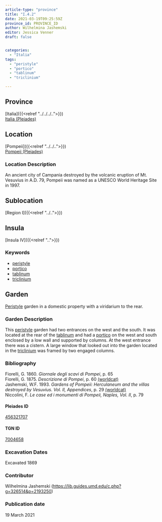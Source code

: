 ```yaml
---
article-type: "province"
title: "I.4.2"
date: 2021-03-19T09:25:59Z
province_id: PROVINCE_ID
author: Wilhelmina Jashemski
editor: Jessica Venner
draft: false


categories:
  - "Italia"
tags:
  - "peristyle"
  - "portico"
  - "tablinum"
  - "triclinium"

---
```


## Province
[Italia]({{<relref "../../../..">}}) \
[Italia (Pleiades)](https://pleiades.stoa.org/places/1052)

## Location
[Pompeii]({{<relref "../../..">}}) \
[Pompeii (Pleiades)](https://pleiades.stoa.org/places/433032)


### Location Description
An ancient city of Campania destroyed by the volcanic eruption of Mt. Vesuvius in A.D. 79, Pompeii was named as a UNESCO World Heritage Site in 1997.

## Sublocation
[Region I]({{<relref "../..">}})
## Insula
[Insula IV]({{<relref "..">}})

### Keywords
- [peristyle](http://vocab.getty.edu/page/aat/300080971)
- [portico](http://vocab.getty.edu/page/aat/300004145)
- [tablinum](http://vocab.getty.edu/page/aat/300004180)
- [triclinium](http://vocab.getty.edu/page/aat/300004359)

## Garden
[Peristyle](http://vocab.getty.edu/page/aat/300080971) garden in a domestic property with a viridarium  to the rear.

### Garden Description
This [peristyle](http://vocab.getty.edu/page/aat/300080971) garden had two entrances on the west and the south. It was located at the rear of the [tablinum](http://vocab.getty.edu/page/aat/300004180) and had a [portico](http://vocab.getty.edu/page/aat/300004145) on the west and south enclosed by a low wall and supported by columns. At the west entrance there was a cistern. A large window that looked out into the garden located in the [triclinium](http://vocab.getty.edu/page/aat/300004359) was framed by two engaged columns.



### Bibliography

Fiorelli, G. 1860. *Giornale degli scavi di Pompei*, p. 65  
Fiorelli, G. 1875. *Descrizione di Pompei*, p. 60 [(worldcat)](https://www.worldcat.org/title/descrizione-di-pompei/oclc/9528380)    
Jashemski, W.F. 1993. *Gardens of Pompeii: Herculaneum and the villas destroyed by Vesuvius. Vol. II, Appendices*, p. 29 [(worldcat)](https://www.worldcat.org/title/gardens-of-pompeii-herculaneum-and-the-villas-destroyed-by-vesuvius-volume-2-appendices/oclc/222353569)  
Niccolini, F. *Le case ed i monumenti di Pompeii, Naples, Vol. II*, p. 79  


<!--#### Periodo ID-->

<!-- [PERIODO_ID](https://pleiades.stoa.org/places/PLEIADES_ID) -->

#### Pleiades ID
[456321707](https://pleiades.stoa.org/places/456321707)

#### TGN ID
[7004658](http://vocab.getty.edu/page/tgn/7004658)

###  Excavation Dates
Excavated 1869

### Contributor
Wilhelmina Jashemski (https://lib.guides.umd.edu/c.php?g=326514&p=2193250)


### Publication date
19 March 2021
<!-- Format: dd MONTH_NAME yyyy -->

<!-- DATE -->
